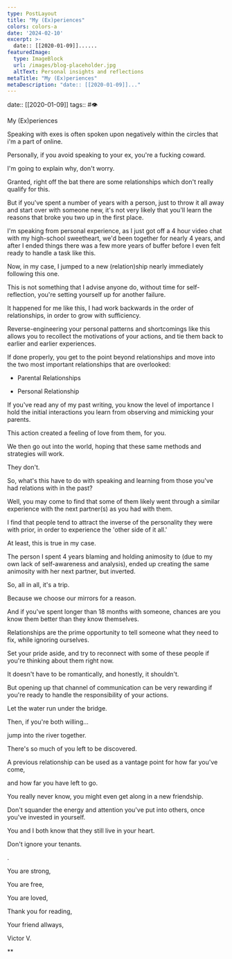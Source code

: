 ```yaml
---
type: PostLayout
title: "My (Ex)periences"
colors: colors-a
date: '2024-02-10'
excerpt: >-
  date:: [[2020-01-09]]......
featuredImage:
  type: ImageBlock
  url: /images/blog-placeholder.jpg
  altText: Personal insights and reflections
metaTitle: "My (Ex)periences"
metaDescription: "date:: [[2020-01-09]]..."
---
```

date:: [[2020-01-09]]
tags:: #👁

My (Ex)periences

Speaking with exes is often spoken upon negatively within the circles that i'm a part of online.

Personally, if you avoid speaking to your ex, you're a fucking coward.

I'm going to explain why, don't worry.

Granted, right off the bat there are some relationships which don't really qualify for this.

But if you've spent a number of years with a person, just to throw it all away and start over with someone new, it's not very likely that you'll learn the reasons that broke you two up in the first place.

I'm speaking from personal experience, as I just got off a 4 hour video chat with my high-school sweetheart, we'd been together for nearly 4 years, and after I ended things there was a few more years of buffer before I even felt ready to handle a task like this.

Now, in my case, I jumped to a new (relation)ship nearly immediately following this one.

This is not something that I advise anyone do, without time for self-reflection, you're setting yourself up for another failure.

It happened for me like this, I had work backwards in the order of relationships, in order to grow with sufficiency.

Reverse-engineering your personal patterns and shortcomings like this allows you to recollect the motivations of your actions, and tie them back to earlier and earlier experiences.

If done properly, you get to the point beyond relationships and move into the two most important relationships that are overlooked:

-   Parental Relationships

-   Personal Relationship

If you've read any of my past writing, you know the level of importance I hold the initial interactions you learn from observing and mimicking your parents.

This action created a feeling of love from them, for you.

We then go out into the world, hoping that these same methods and strategies will work.

They don't.

So, what's this have to do with speaking and learning from those you've had relations with in the past?

Well, you may come to find that some of them likely went through a similar experience with the next partner(s) as you had with them.

I find that people tend to attract the inverse of the personality they were with prior, in order to experience the 'other side of it all.'

At least, this is true in my case.

The person I spent 4 years blaming and holding animosity to (due to my own lack of self-awareness and analysis), ended up creating the same animosity with her next partner, but inverted.

So, all in all, it's a trip.

Because we choose our mirrors for a reason.

And if you've spent longer than 18 months with someone, chances are you know them better than they know themselves.

Relationships are the prime opportunity to tell someone what they need to fix, while ignoring ourselves.

Set your pride aside, and try to reconnect with some of these people if you're thinking about them right now.

It doesn't have to be romantically, and honestly, it shouldn't.

But opening up that channel of communication can be very rewarding if you're ready to handle the responsibility of your actions.

Let the water run under the bridge.

Then, if you're both willing...

jump into the river together.

There's so much of you left to be discovered.

A previous relationship can be used as a vantage point for how far you've come,

and how far you have left to go.

You really never know, you might even get along in a new friendship.

Don't squander the energy and attention you've put into others, once you've invested in yourself.

You and I both know that they still live in your heart.

Don't ignore your tenants.

.

You are strong,

You are free,

You are loved,

Thank you for reading,

Your friend allways,

Victor V.

**
